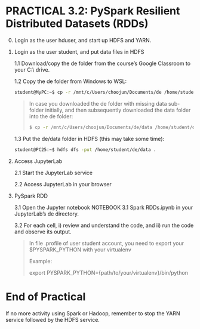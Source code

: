 # PRACTICAL 3.2: PySpark Resilient Distributed Datasets (RDDs)

0. Login as the user hduser, and start up HDFS and YARN. 

1. Login as the user student, and put data files in HDFS

   1.1 Download/copy the de folder from the course’s Google Classroom to your C:\ drive.

   1.2 Copy the de folder from Windows to WSL:
      ~~~bash
      student@MyPC:~$ cp -r /mnt/c/Users/choojun/Documents/de /home/student
      ~~~
      > In case you downloaded the de folder with missing data sub-folder initially, and then subsequently downloaded the data folder into the de folder:
      > ~~~bash
      > $ cp -r /mnt/c/Users/choojun/Documents/de/data /home/student/de/
      > ~~~

    1.3 Put the de/data folder in HDFS (this may take some time):
      ~~~bash
      student@PC25:~$ hdfs dfs -put /home/student/de/data .
      ~~~

2. Access JupyterLab

   2.1 Start the JupyterLab service 

   2.2 Access JupyterLab in your browser

3. PySpark RDD

   3.1 Open the Jupyter notebook NOTEBOOK 3.1 Spark RDDs.ipynb in your JupyterLab’s de directory.

   3.2 For each cell, i) review and understand the code, and ii) run the code and observe its output.
   > In file .profile of user student account, you need to export your $PYSPARK_PYTHON with your virtualenv
   > 
   > Example:
   > 
   > export PYSPARK_PYTHON={path/to/your/virtualenv}/bin/python

# End of Practical

If no more activity using Spark or Hadoop, remember to stop the YARN service followed by the HDFS service.



